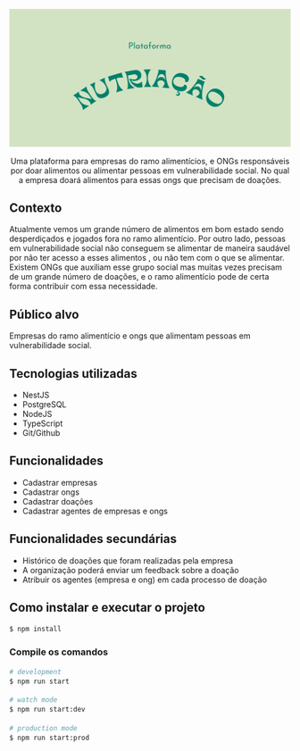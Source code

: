 ![alt text](image.png)

<p align="center">
Uma plataforma para empresas do ramo alimentícios, e ONGs responsáveis por doar alimentos ou alimentar pessoas em vulnerabilidade social. No qual a empresa doará alimentos para essas ongs que precisam de doações.
</p>
  <!--[![Backers on Open Collective](https://opencollective.com/nest/backers/badge.svg)](https://opencollective.com/nest#backer)
  [![Sponsors on Open Collective](https://opencollective.com/nest/sponsors/badge.svg)](https://opencollective.com/nest#sponsor)-->

## Contexto

Atualmente vemos um grande número de alimentos em bom estado sendo desperdiçados e jogados fora no ramo alimentício.
Por outro lado, pessoas em vulnerabilidade social não conseguem se alimentar de maneira saudável por não ter acesso a esses alimentos , ou não tem com o que se alimentar.
Existem ONGs que auxiliam esse grupo social mas muitas vezes precisam de um grande número de doações, e o ramo alimentício pode de certa forma contribuir com essa necessidade.

## Público alvo
Empresas do ramo alimentício e ongs que alimentam pessoas em vulnerabilidade social.

## Tecnologias utilizadas
- NestJS
- PostgreSQL
- NodeJS
- TypeScript
- Git/Github

## Funcionalidades
- Cadastrar empresas
- Cadastrar ongs
- Cadastrar doações
- Cadastrar agentes de empresas e ongs

## Funcionalidades secundárias
- Histórico de doações que foram realizadas pela empresa
- A organização poderá enviar um feedback sobre a doação
- Atribuir os agentes (empresa e ong) em cada processo de doação

## Como instalar e executar o projeto

```bash
$ npm install
```

### Compile os comandos

```bash
# development
$ npm run start

# watch mode
$ npm run start:dev

# production mode
$ npm run start:prod
```
